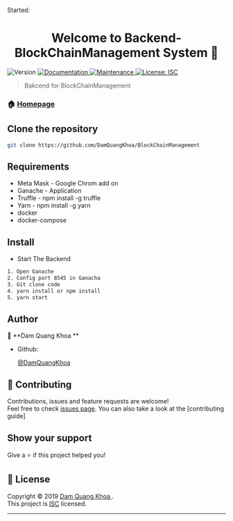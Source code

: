 
Started:


<h1 align="center">Welcome to  Backend-BlockChainManagement System 👋</h1>
<p>
  <img alt="Version" src="https://img.shields.io/badge/version-1.0.0-blue.svg?cacheSeconds=2592000" />
  <a href="https://github.com/DamQuangKhoa/Medium_API#readme" target="_blank">
    <img alt="Documentation" src="https://img.shields.io/badge/documentation-yes-brightgreen.svg" />
  </a>
  <a href="https://github.com/DamQuangKhoa/Medium_API/graphs/commit-activity" target="_blank">
    <img alt="Maintenance" src="https://img.shields.io/badge/Maintained%3F-yes-green.svg" />
  </a>
  <a href="https://github.com/DamQuangKhoa/Medium_API/blob/master/LICENSE" target="_blank">
    <img alt="License: ISC" src="https://img.shields.io/github/license/DamQuangKhoa/Sendo E-Shopper Backend Recommendation System" />
  </a>
</p>

> Bakcend for BlockChainManagement

### 🏠 [Homepage](https://github.com/DamQuangKhoa/BlockChainManagement/edit/master/README.md)

## Clone the repository

```bash
git clone https://github.com/DamQuangKhoa/BlockChainManagement

```

## Requirements
- Meta Mask - Google Chrom add on
- Ganache - Application
- Truffle -  npm install -g truffle
- Yarn - npm install -g yarn
- docker
- docker-compose

## Install

- Start The Backend

```sh
1. Open Ganache
2. Config port 8545 in Ganacha
3. Git clone code
4. yarn install or npm install
5. yarn start
```

## Author

👤 **Dam Quang Khoa **

- Github:

  [@DamQuangKhoa](https://github.com/DamQuangKhoa)

## 🤝 Contributing

Contributions, issues and feature requests are welcome!<br />Feel free to check [issues page](https://github.com/DamQuangKhoa/BlockChainManagement/issues). You can also take a look at the [contributing guide]

## Show your support

Give a ⭐️ if this project helped you!

## 📝 License

Copyright © 2019 [Dam Quang Khoa ](https://github.com/DamQuangKhoa).<br />
This project is [ISC](https://github.com/DamQuangKhoa/Medium_API/blob/master/LICENSE) licensed.

---



